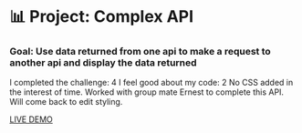 # 📊 Project: Complex API 

### Goal: Use data returned from one api to make a request to another api and display the data returned


I completed the challenge: 4
I feel good about my code: 2
No CSS added in the interest of time. Worked with group mate Ernest to complete this API. Will come back to edit styling.

<a href="https://complex-restaurant-api-daphnyemily.netlify.app/">LIVE DEMO</a>
